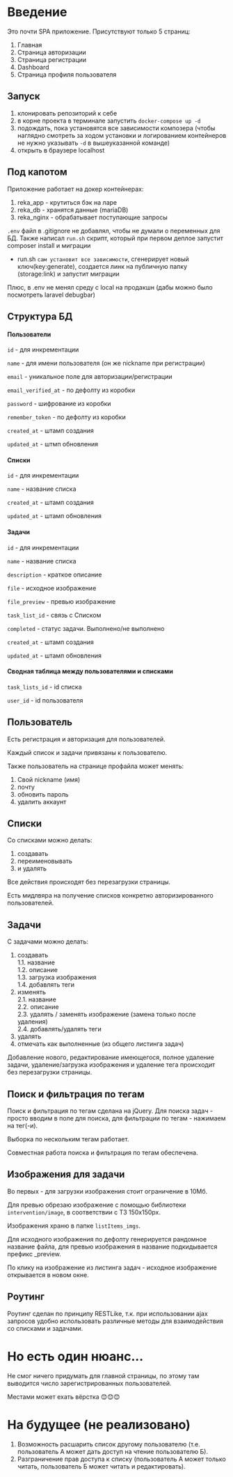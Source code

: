 # Введение

Это почти SPA приложение. Присутствуют только 5 страниц:

1. Главная
2. Страница авторизации
3. Страница регистрации
4. Dashboard
5. Страница профиля пользователя


## Запуск

1. клонировать репозиторий к себе
2. в корне проекта в терминале запустить `docker-compose up -d`
3. подождать, пока установятся все зависимости композера (чтобы наглядно смотреть за ходом установки и логированием контейнеров не нужно указывать `-d` в вышеуказанной команде)
4. открыть в браузере localhost 


## Под капотом

Приложение работает на докер контейнерах:

1. reka_app - крутиться бэк на ларе
2. reka_db - хранятся данные (mariaDB)
3. reka_nginx - обрабатывает поступающие запросы

`.env` файл в .gitignore не добавлял, чтобы не думали о переменных для БД.
Также написал `run.sh` скрипт, который при первом деплое запустит composer install и миграции

+ run.sh `сам установит все зависимости`, сгенерирует новый ключ(key:generate), создается линк на публичную папку (storage:link) и запустит миграции


Плюс, в .env не менял среду с local на продакшн (дабы можно было посмотреть laravel debugbar)   

## Структура БД

#### Пользователи

`id` - для инкрементации

`name` - для имени пользователя (он же nickname при регистрации)

`email` - уникальное поле для авторизации/регистрации

`email_verified_at` - по дефолту из коробки

`password` - шифрование из коробки

`remember_token` - по дефолту из коробки

`created_at` - штамп создания

`updated_at` - штмп обновления

#### Списки

`id` - для инкрементации

`name` - название списка

`created_at` - штамп создания

`updated_at` - штамп обновления

#### Задачи

`id` - для инкрементации

`name` - название списка

`description` - краткое описание

`file` - исходное изображение

`file_preview` - превью изображение

`task_list_id` - связь с Списком

`completed` - статус задачи. Выполнено/не выполнено

`created_at` - штамп создания

`updated_at` - штамп обновления


#### Сводная таблица между пользователями и списками

`task_lists_id` - id списка

`user_id` - id пользователя

## Пользователь

Есть регистрация и авторизация для пользователей.

Каждый список и задачи привязаны к пользователю.

Также пользователь на странице профайла может менять:
1. Свой nickname (имя)
2. почту
3. обновить пароль
4. удалить аккаунт

## Списки

Со списками можно делать:

1. создавать
2. переименовывать
3. и удалять

Все действия происходят без перезагрузки страницы.

Есть мидлвяра на получение списков конкретно авторизированного пользователей.

## Задачи

С задачами можно делать:

1. создавать  
1.1. название  
1.2. описание  
1.3. загрузка изображения  
1.4. добавлять теги  
2. изменять  
2.1. название  
2.2. описание  
2.3. удалять / заменять изображение (замена только после удаления)  
2.4. добавлять/удалять теги  
3. удалять  
4. отмечать как выполненные (из общего листинга задач)  

Добавление нового, редактирование имеющегося, полное удаление задачи, удаление/загрузка изображения и удаление тега происходит без перезагрузки страницы.

## Поиск и фильтрация по тегам

Поиск и фильтрация по тегам сделана на jQuery. Для поиска задач - просто вводим в поле для поиска, для фильтрации по тегам - нажимаем на тег(-и).

Выборка по нескольким тегам работает.

Совместная работа поиска и фильтрация по тегам обеспечена.

## Изображения для задачи

Во первых - для загрузки изображения стоит ограничение в 10Мб. 

Для превью обрезаю изображение с помощью библиотеки `intervention/image`, в соответствии с ТЗ 150х150px.

Изображения храню в папке `listItems_imgs`.

Для исходного изображения по дефолту генерируется рандомное название файла, для превью изображения в название подкидывается префикс _preview.

По клику на изображение из листинга задач - исходное изображение открывается в новом окне.


## Роутинг

Роутинг сделан по принципу RESTLike, т.к. при использовании ajax запросов удобно использовать различные методы для взаимодействия со списками и задачами.

# Но есть один нюанс...

Не смог ничего придумать для главной страницы, по этому там выводится число зарегистрированных пользователей.

Местами может ехать вёрстка 😊😊😊

# На будущее (не реализовано)

1. Возможность расшарить список другому пользователю (т.е. пользователь А может дать доступ на чтение пользователю Б).
2. Разграничение прав доступа к списку (пользователь А может только читать, пользователь Б может читать и редактировать).
